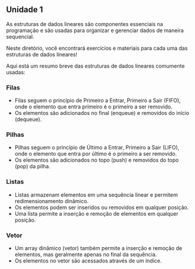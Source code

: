 ## Unidade 1
As estruturas de dados lineares são componentes essenciais na programação e são usadas para organizar e gerenciar dados de maneira sequencial.

Neste diretório, você encontrará exercícios e materiais para cada uma das estruturas de dados lineares!

Aqui está um resumo breve das estruturas de dados lineares comumente usadas:

### Filas
- Filas seguem o princípio de Primeiro a Entrar, Primeiro a Sair (FIFO), onde o elemento que entra primeiro é o primeiro a ser removido.
- Os elementos são adicionados no final (enqueue) e removidos do início (dequeue).
### Pilhas
- Pilhas seguem o princípio de Último a Entrar, Primeiro a Sair (LIFO), onde o elemento que entra por último é o primeiro a ser removido.
- Os elementos são adicionados no topo (push) e removidos do topo (pop) da pilha.
### Listas
- Listas armazenam elementos em uma sequência linear e permitem redimensionamento dinâmico.
- Os elementos podem ser inseridos ou removidos em qualquer posição.
- Uma lista permite a inserção e remoção de elementos em qualquer posição.
### Vetor
- Um array dinâmico (vetor) também permite a inserção e remoção de elementos, mas geralmente apenas no final da sequência.
- Os elementos no vetor são acessados através de um índice.
